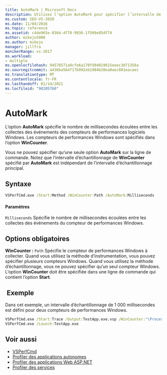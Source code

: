```yaml
---
title: AutoMark | Microsoft Docs
description: Utilisez l’option AutoMark pour spécifier l’intervalle de temps entre les événements de collecte des données du compteur de performances Windows. Utilisez-le avec l’option WinCounter.
ms.custom: SEO-VS-2020
ms.date: 11/04/2016
ms.topic: reference
ms.assetid: c4de965e-0364-4f78-9936-1f509e85df74
author: mikejo5000
ms.author: mikejo
manager: jillfra
monikerRange: vs-2017
ms.workload:
- multiple
ms.openlocfilehash: 94578571a9cfe6a170fd94019615eeec3071356a
ms.sourcegitcommit: a436ba564717b992eb1984b28ea0aec801eacaec
ms.translationtype: MT
ms.contentlocale: fr-FR
ms.lasthandoff: 01/14/2021
ms.locfileid: "98205760"
---
```

# <a name="automark"></a>AutoMark
L’option **AutoMark** spécifie le nombre de millisecondes écoulées entre les collectes des événements des compteurs de performances logiciels Windows. Les compteurs de performances Windows sont spécifiés dans l’option **WinCounter**.

 Vous ne pouvez spécifier qu’une seule option **AutoMark** sur la ligne de commande. Notez que l’intervalle d’échantillonnage de **WinCounter** spécifié par **AutoMark** est indépendant de l’intervalle d’échantillonnage principal.

## <a name="syntax"></a>Syntaxe

```cmd
VSPerfCmd.exe /Start:Method /WinCounter:Path /AutoMark:Milliseconds
```

#### <a name="parameters"></a>Paramètres
 `Milliseconds` Spécifie le nombre de millisecondes écoulées entre les collectes des événements du compteur de performances Windows.

## <a name="required-options"></a>Options obligatoires
 **WinCounter :** `Path` Spécifie le compteur de performances Windows à collecter. Quand vous utilisez la méthode d’instrumentation, vous pouvez spécifier plusieurs compteurs Windows. Quand vous utilisez la méthode d’échantillonnage, vous ne pouvez spécifier qu’un seul compteur Windows. L’option **WinCounter** doit être spécifiée dans une ligne de commande qui contient l’option **Start**.

## <a name="example"></a> Exemple
 Dans cet exemple, un intervalle d’échantillonnage de 1 000 millisecondes est défini pour deux compteurs de performances Windows.

```cmd
VSPerfCmd.exe /Start:Trace /Output:TestApp.exe.vsp /WinCounter:"\Process(*)\% Processor Time" /WinCounter:"\ASP.NET\Pages/sec" /AutoMark:1000
VSPerfCmd.exe /Launch:TestApp.exe
```

## <a name="see-also"></a>Voir aussi
- [VSPerfCmd](../profiling/vsperfcmd.md)
- [Profiler des applications autonomes](../profiling/command-line-profiling-of-stand-alone-applications.md)
- [Profiler des applications Web ASP.NET](../profiling/command-line-profiling-of-aspnet-web-applications.md)
- [Profiler des services](../profiling/command-line-profiling-of-services.md)
